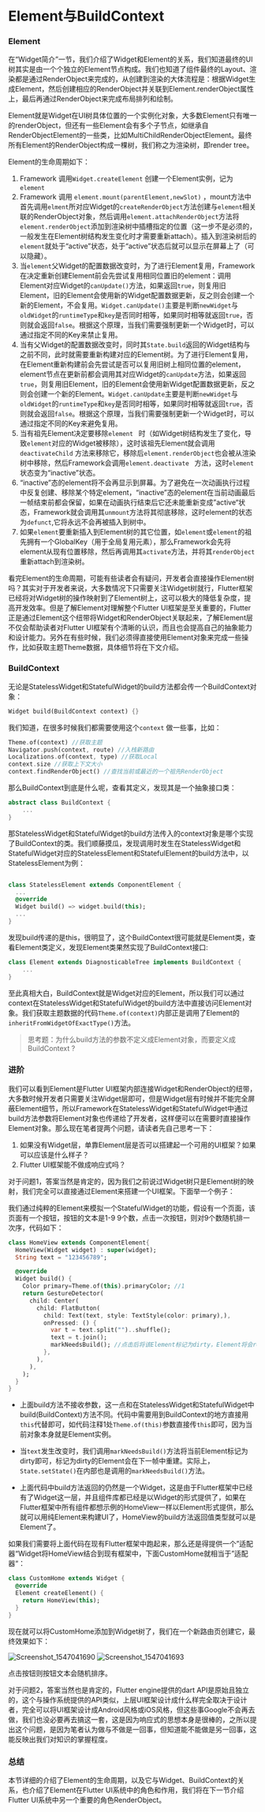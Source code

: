 # Element与BuildContext

### Element

在“Widget简介”一节，我们介绍了Widget和Element的关系，我们知道最终的UI树其实是由一个个独立的Element节点构成。我们也知道了组件最终的Layout、渲染都是通过RenderObject来完成的，从创建到渲染的大体流程是：根据Widget生成Element，然后创建相应的RenderObject并关联到Element.renderObject属性上，最后再通过RenderObject来完成布局排列和绘制。

Element就是Widget在UI树具体位置的一个实例化对象，大多数Element只有唯一的renderObject，但还有一些Element会有多个子节点，如继承自RenderObjectElement的一些类，比如MultiChildRenderObjectElement。最终所有Element的RenderObject构成一棵树，我们称之为渲染树，即render tree。

Element的生命周期如下：

1. Framework 调用`Widget.createElement` 创建一个Element实例，记为`element`
2. Framework 调用 `element.mount(parentElement,newSlot)` ，mount方法中首先调用`elment`所对应Widget的`createRenderObject`方法创建与`element`相关联的RenderObject对象，然后调用`element.attachRenderObject`方法将`element.renderObject`添加到渲染树中插槽指定的位置（这一步不是必须的，一般发生在Element树结构发生变化时才需要重新attach）。插入到渲染树后的`element`就处于“active”状态，处于“active”状态后就可以显示在屏幕上了（可以隐藏）。
3. 当`element`父Widget的配置数据改变时，为了进行Element复用，Framework在决定重新创建Element前会先尝试复用相同位置旧的element：调用Element对应Widget的`canUpdate()`方法，如果返回`true`，则复用旧Element，旧的Element会使用新的Widget配置数据更新，反之则会创建一个新的Element，不会复用。`Widget.canUpdate()`主要是判断`newWidget`与`oldWidget`的`runtimeType`和`key`是否同时相等，如果同时相等就返回`true`，否则就会返回`false`。根据这个原理，当我们需要强制更新一个Widget时，可以通过指定不同的Key来禁止复用。
4. 当有父Widget的配置数据改变时，同时其`State.build`返回的Widget结构与之前不同，此时就需要重新构建对应的Element树。为了进行Element复用，在Element重新构建前会先尝试是否可以复用旧树上相同位置的element，element节点在更新前都会调用其对应Widget的`canUpdate`方法，如果返回`true`，则复用旧Element，旧的Element会使用新Widget配置数据更新，反之则会创建一个新的Element。`Widget.canUpdate`主要是判断`newWidget`与`oldWidget`的`runtimeType`和`key`是否同时相等，如果同时相等就返回`true`，否则就会返回`false`。根据这个原理，当我们需要强制更新一个Widget时，可以通过指定不同的Key来避免复用。
5. 当有祖先Element决定要移除`element ` 时（如Widget树结构发生了变化，导致`element`对应的Widget被移除），这时该祖先Element就会调用`deactivateChild` 方法来移除它，移除后`element.renderObject`也会被从渲染树中移除，然后Framework会调用`element.deactivate ` 方法，这时`element`状态变为“inactive”状态。
6. “inactive”态的element将不会再显示到屏幕。为了避免在一次动画执行过程中反复创建、移除某个特定element，“inactive”态的element在当前动画最后一帧结束前都会保留，如果在动画执行结束后它还未能重新变成”active“状态，Framework就会调用其`unmount`方法将其彻底移除，这时element的状态为`defunct`,它将永远不会再被插入到树中。
7. 如果`element`要重新插入到Element树的其它位置，如`element`或`element`的祖先拥有一个GlobalKey（用于全局复用元素），那么Framework会先将element从现有位置移除，然后再调用其`activate`方法，并将其`renderObject`重新attach到渲染树。

看完Element的生命周期，可能有些读者会有疑问，开发者会直接操作Element树吗？其实对于开发者来说，大多数情况下只需要关注Widget树就行，Flutter框架已经将对Widget树的操作映射到了Element树上，这可以极大的降低复杂度，提高开发效率。但是了解Element对理解整个Flutter UI框架是至关重要的，Flutter正是通过Element这个纽带将Widget和RenderObject关联起来，了解Element层不仅会帮助读者对Flutter UI框架有个清晰的认识，而且也会提高自己的抽象能力和设计能力。另外在有些时候，我们必须得直接使用Element对象来完成一些操作，比如获取主题Theme数据，具体细节将在下文介绍。

### BuildContext

无论是StatelessWidget和StatefulWidget的build方法都会传一个BuildContext对象：

```dart
Widget build(BuildContext context) {}
```

我们知道，在很多时候我们都需要使用这个`context` 做一些事，比如：

```dart
Theme.of(context) //获取主题
Navigator.push(context, route) //入栈新路由
Localizations.of(context, type) //获取Local
context.size //获取上下文大小
context.findRenderObject() //查找当前或最近的一个祖先RenderObject
```

那么BuildContext到底是什么呢，查看其定义，发现其是一个抽象接口类：

```dart
abstract class BuildContext {
    ...
}
```

那StatelessWidget和StatefulWidget的build方法传入的context对象是哪个实现了BuildContext的类。我们顺藤摸瓜，发现调用时发生在StatelessWidget和StatefulWidget对应的StatelessElement和StatefulElement的build方法中，以StatelessElement为例：

```dart

class StatelessElement extends ComponentElement {
  ...
  @override
  Widget build() => widget.build(this);
  ...
}
```

发现build传递的是this，很明显了，这个BuildContext很可能就是Element类，查看Element类定义，发现Element类果然实现了BuildContext接口:

```dart
class Element extends DiagnosticableTree implements BuildContext {
    ...
}
```

至此真相大白，BuildContext就是Widget对应的Element，所以我们可以通过context在StatelessWidget和StatefulWidget的build方法中直接访问Element对象。我们获取主题数据的代码`Theme.of(context)`内部正是调用了Element的`inheritFromWidgetOfExactType()`方法。

> 思考题：为什么build方法的参数不定义成Element对象，而要定义成BuildContext ?

### 进阶

我们可以看到Element是Flutter UI框架内部连接Widget和RenderObject的纽带，大多数时候开发者只需要关注Widget层即可，但是Widget层有时候并不能完全屏蔽Element细节，所以Framework在StatelessWidget和StatefulWidget中通过build方法参数将Element对象也传递给了开发者，这样便可以在需要时直接操作Element对象。那么现在笔者提两个问题，请读者先自己思考一下：

1. 如果没有Widget层，单靠Element层是否可以搭建起一个可用的UI框架？如果可以应该是什么样子？
2. Flutter UI框架能不做成响应式吗？

对于问题1，答案当然是肯定的，因为我们之前说过Widget树只是Element树的映射，我们完全可以直接通过Element来搭建一个UI框架。下面举一个例子：

我们通过纯粹的Element来模拟一个StatefulWidget的功能，假设有一个页面，该页面有一个按钮，按钮的文本是1-9 9个数，点击一次按钮，则对9个数随机排一次序，代码如下：

```dart
class HomeView extends ComponentElement{
  HomeView(Widget widget) : super(widget);
  String text = "123456789";

  @override
  Widget build() {
    Color primary=Theme.of(this).primaryColor; //1
    return GestureDetector(
      child: Center(
        child: FlatButton(
          child: Text(text, style: TextStyle(color: primary),),
          onPressed: () {
            var t = text.split("")..shuffle();
            text = t.join();
            markNeedsBuild(); //点击后将该Element标记为dirty，Element将会rebuild
          },
        ),
      ),
    );
  }
}
```

- 上面build方法不接收参数，这一点和在StatelessWidget和StatefulWidget中build(BuildContext)方法不同。代码中需要用到BuildContext的地方直接用`this`代替即可，如代码注释1处`Theme.of(this)`参数直接传`this`即可，因为当前对象本身就是Element实例。
- 当`text`发生改变时，我们调用`markNeedsBuild()`方法将当前Element标记为dirty即可，标记为dirty的Element会在下一帧中重建。实际上，`State.setState()`在内部也是调用的`markNeedsBuild()`方法。

- 上面代码中build方法返回的仍然是一个Widget，这是由于Flutter框架中已经有了Widget这一层，并且组件库都已经是以Widget的形式提供了，如果在Flutter框架中所有组件都想示例的HomeView一样以Element形式提供，那么就可以用纯Element来构建UI了，HomeView的build方法返回值类型就可以是Element了。

如果我们需要将上面代码在现有Flutter框架中跑起来，那么还是得提供一个”适配器“Widget将HomeView结合到现有框架中，下面CustomHome就相当于”适配器“：

```dart
class CustomHome extends Widget {
  @override
  Element createElement() {
    return HomeView(this);
  }
}
```

现在就可以将CustomHome添加到Widget树了，我们在一个新路由页创建它，最终效果如下：

![Screenshot_1547041690](../imgs/Screenshot_1547041690.png) ![Screenshot_1547041693](../imgs/Screenshot_1547041693.png)

点击按钮则按钮文本会随机排序。

对于问题2，答案当然也是肯定的，Flutter engine提供的dart API是原始且独立的，这个与操作系统提供的API类似，上层UI框架设计成什么样完全取决于设计者，完全可以将UI框架设计成Android风格或iOS风格，但这些事Google不会再去做，我们也没必要再去搞这一套，这是因为响应式的思想本身是很棒的，之所以提出这个问题，是因为笔者认为做与不做是一回事，但知道能不能做是另一回事，这能反映出我们对知识的掌握程度。


### 总结

本节详细的介绍了Element的生命周期，以及它与Widget、BuildContext的关系，也介绍了Element在Flutter UI系统中的角色和作用，我们将在下一节介绍Flutter UI系统中另一个重要的角色RenderObject。




